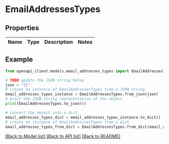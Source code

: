 # EmailAddressesTypes



## Properties

Name | Type | Description | Notes
------------ | ------------- | ------------- | -------------

## Example

```python
from openapi_client.models.email_addresses_types import EmailAddressesTypes

# TODO update the JSON string below
json = "{}"
# create an instance of EmailAddressesTypes from a JSON string
email_addresses_types_instance = EmailAddressesTypes.from_json(json)
# print the JSON string representation of the object
print(EmailAddressesTypes.to_json())

# convert the object into a dict
email_addresses_types_dict = email_addresses_types_instance.to_dict()
# create an instance of EmailAddressesTypes from a dict
email_addresses_types_from_dict = EmailAddressesTypes.from_dict(email_addresses_types_dict)
```
[[Back to Model list]](../README.md#documentation-for-models) [[Back to API list]](../README.md#documentation-for-api-endpoints) [[Back to README]](../README.md)


